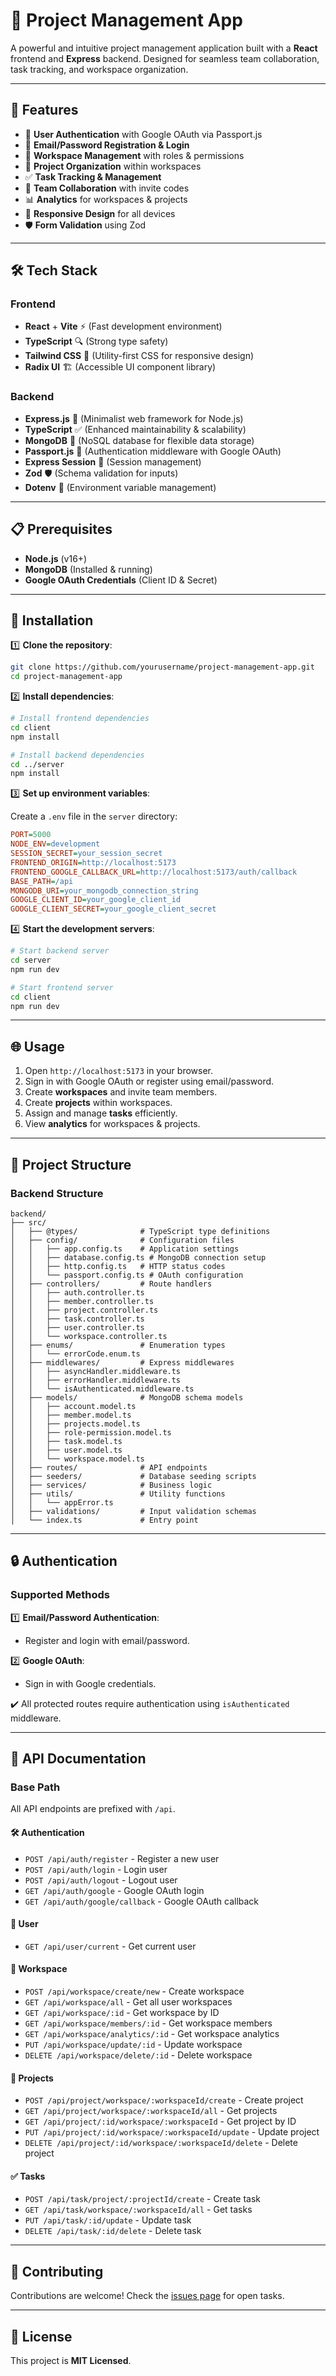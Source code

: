 # 📌 Project Management App

A powerful and intuitive project management application built with a **React** frontend and **Express** backend. Designed for seamless team collaboration, task tracking, and workspace organization.

---

## 🚀 Features

- 🔐 **User Authentication** with Google OAuth via Passport.js
- 📝 **Email/Password Registration & Login**
- 👥 **Workspace Management** with roles & permissions
- 📂 **Project Organization** within workspaces
- ✅ **Task Tracking & Management**
- 🔗 **Team Collaboration** with invite codes
- 📊 **Analytics** for workspaces & projects
- 📱 **Responsive Design** for all devices
- 🛡️ **Form Validation** using Zod

---

## 🛠️ Tech Stack

### Frontend

- **React** + **Vite** ⚡ (Fast development environment)
- **TypeScript** 🔍 (Strong type safety)
- **Tailwind CSS** 🎨 (Utility-first CSS for responsive design)
- **Radix UI** 🏗️ (Accessible UI component library)

### Backend

- **Express.js** 🚀 (Minimalist web framework for Node.js)
- **TypeScript** ✅ (Enhanced maintainability & scalability)
- **MongoDB** 🍃 (NoSQL database for flexible data storage)
- **Passport.js** 🔑 (Authentication middleware with Google OAuth)
- **Express Session** 🔄 (Session management)
- **Zod** 🛡️ (Schema validation for inputs)
- **Dotenv** 📜 (Environment variable management)

---

## 📋 Prerequisites

- **Node.js** (v16+)
- **MongoDB** (Installed & running)
- **Google OAuth Credentials** (Client ID & Secret)

---

## 🚀 Installation

1️⃣ **Clone the repository**:

```bash
git clone https://github.com/yourusername/project-management-app.git
cd project-management-app
```

2️⃣ **Install dependencies**:

```bash
# Install frontend dependencies
cd client
npm install

# Install backend dependencies
cd ../server
npm install
```

3️⃣ **Set up environment variables**:

Create a `.env` file in the `server` directory:

```ini
PORT=5000
NODE_ENV=development
SESSION_SECRET=your_session_secret
FRONTEND_ORIGIN=http://localhost:5173
FRONTEND_GOOGLE_CALLBACK_URL=http://localhost:5173/auth/callback
BASE_PATH=/api
MONGODB_URI=your_mongodb_connection_string
GOOGLE_CLIENT_ID=your_google_client_id
GOOGLE_CLIENT_SECRET=your_google_client_secret
```

4️⃣ **Start the development servers**:

```bash
# Start backend server
cd server
npm run dev

# Start frontend server
cd client
npm run dev
```

---

## 🌐 Usage

1. Open `http://localhost:5173` in your browser.
2. Sign in with Google OAuth or register using email/password.
3. Create **workspaces** and invite team members.
4. Create **projects** within workspaces.
5. Assign and manage **tasks** efficiently.
6. View **analytics** for workspaces & projects.

---

## 📁 Project Structure

### Backend Structure

```
backend/
├── src/
│   ├── @types/              # TypeScript type definitions
│   ├── config/              # Configuration files
│   │   ├── app.config.ts    # Application settings
│   │   ├── database.config.ts # MongoDB connection setup
│   │   ├── http.config.ts   # HTTP status codes
│   │   └── passport.config.ts # OAuth configuration
│   ├── controllers/         # Route handlers
│   │   ├── auth.controller.ts
│   │   ├── member.controller.ts
│   │   ├── project.controller.ts
│   │   ├── task.controller.ts
│   │   ├── user.controller.ts
│   │   └── workspace.controller.ts
│   ├── enums/               # Enumeration types
│   │   └── errorCode.enum.ts
│   ├── middlewares/         # Express middlewares
│   │   ├── asyncHandler.middleware.ts
│   │   ├── errorHandler.middleware.ts
│   │   └── isAuthenticated.middleware.ts
│   ├── models/              # MongoDB schema models
│   │   ├── account.model.ts
│   │   ├── member.model.ts
│   │   ├── projects.model.ts
│   │   ├── role-permission.model.ts
│   │   ├── task.model.ts
│   │   ├── user.model.ts
│   │   └── workspace.model.ts
│   ├── routes/              # API endpoints
│   ├── seeders/             # Database seeding scripts
│   ├── services/            # Business logic
│   ├── utils/               # Utility functions
│   │   └── appError.ts
│   ├── validations/         # Input validation schemas
│   └── index.ts             # Entry point
```

---

## 🔒 Authentication

### Supported Methods

1️⃣ **Email/Password Authentication**:

- Register and login with email/password.

2️⃣ **Google OAuth**:

- Sign in with Google credentials.

✔️ All protected routes require authentication using `isAuthenticated` middleware.

---

## 📝 API Documentation

### Base Path

All API endpoints are prefixed with `/api`.

#### 🛠️ **Authentication**

- `POST /api/auth/register` - Register a new user
- `POST /api/auth/login` - Login user
- `POST /api/auth/logout` - Logout user
- `GET /api/auth/google` - Google OAuth login
- `GET /api/auth/google/callback` - Google OAuth callback

#### 👤 **User**

- `GET /api/user/current` - Get current user

#### 🏢 **Workspace**

- `POST /api/workspace/create/new` - Create workspace
- `GET /api/workspace/all` - Get all user workspaces
- `GET /api/workspace/:id` - Get workspace by ID
- `GET /api/workspace/members/:id` - Get workspace members
- `GET /api/workspace/analytics/:id` - Get workspace analytics
- `PUT /api/workspace/update/:id` - Update workspace
- `DELETE /api/workspace/delete/:id` - Delete workspace

#### 📂 **Projects**

- `POST /api/project/workspace/:workspaceId/create` - Create project
- `GET /api/project/workspace/:workspaceId/all` - Get projects
- `GET /api/project/:id/workspace/:workspaceId` - Get project by ID
- `PUT /api/project/:id/workspace/:workspaceId/update` - Update project
- `DELETE /api/project/:id/workspace/:workspaceId/delete` - Delete project

#### ✅ **Tasks**

- `POST /api/task/project/:projectId/create` - Create task
- `GET /api/task/workspace/:workspaceId/all` - Get tasks
- `PUT /api/task/:id/update` - Update task
- `DELETE /api/task/:id/delete` - Delete task

---

## 🤝 Contributing

Contributions are welcome! Check the [issues page](https://github.com/yourusername/project-management-app/issues) for open tasks.

---

## 📜 License

This project is **MIT Licensed**.

